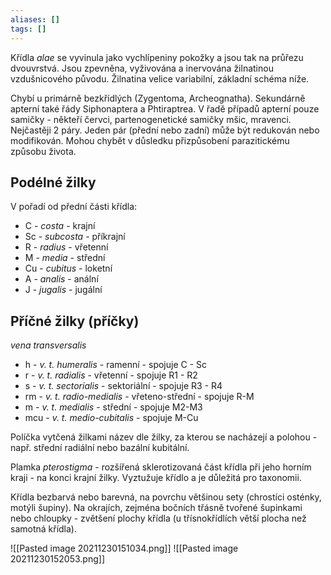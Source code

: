 ```yaml
---
aliases: []
tags: []
---
```

Křídla *alae* se vyvinula jako vychlípeniny pokožky a jsou tak na průřezu dvouvrstvá.
Jsou zpevněna, vyživována a inervována žilnatinou vzdušnicového původu. Žilnatina velice variabilní, základní schéma níže.

Chybí u primárně bezkřídlých (Zygentoma, Archeognatha).
Sekundárně apterní také řády Siphonaptera a Phtiraptrea. V řadě případů apterní pouze samičky - někteří červci, partenogenetické samičky mšic, mravenci.
Nejčastěji 2 páry. Jeden pár (přední nebo zadní) může být redukován nebo modifikován.
Mohou chybět v důsledku přizpůsobení parazitickému způsobu života.

## Podélné žilky
V pořadí od přední části křídla:
- C - *costa* - krajní 
- Sc - *subcosta* - příkrajní
- R - *radius* - vřetenní
- M - *media* - střední
- Cu - *cubitus* - loketní
- A - *analis* - anální
- J - *jugalis* - jugální

## Příčné žilky (příčky)
*vena transversalis*
- h - *v. t. humeralis* - ramenní - spojuje C - Sc
- r - *v. t. radialis* - vřetenní - spojuje R1 - R2
- s - *v. t. sectorialis* - sektoriální - spojuje R3 - R4
- rm - *v. t. radio-medialis* - vřeteno-střední - spojuje R-M
- m - *v. t. medialis* - střední - spojuje M2-M3
- mcu - *v. t. medio-cubitalis* - spojuje M-Cu

Políčka vytčená žilkami název dle žilky, za kterou se nacházejí a polohou - např. střední radiální nebo bazální kubitální.

Plamka *pterostigma* - rozšířená sklerotizovaná část křídla při jeho horním kraji - na konci krajní žilky. Vyztužuje křídlo a je důležitá pro taxonomii.

Křídla bezbarvá nebo barevná, na povrchu většinou sety (chrostíci osténky, motýli šupiny). Na okrajích, zejména bočních třásně tvořené šupinkami nebo chloupky - zvětšení plochy křídla (u třísnokřídlích větší plocha než samotná křídla).

![[Pasted image 20211230151034.png]]
![[Pasted image 20211230152053.png]]